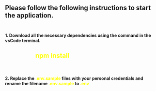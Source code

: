 ## Please follow the following instructions to start the application. <br> <br>
#### 1. Download all the necessary dependencies using the command in the vsCode terminal.
   <h2 style="margin-left:100px; color: #ff0;"><strong>npm install<strong></h2><br>

#### 2. Replace the <strong style="color:#ff0">.env.sample</strong> files with your personal credentials and rename the filename <strong style="color:#ff0">.env.sample</strong> to <strong style="color:#ff0;">.env</strong>